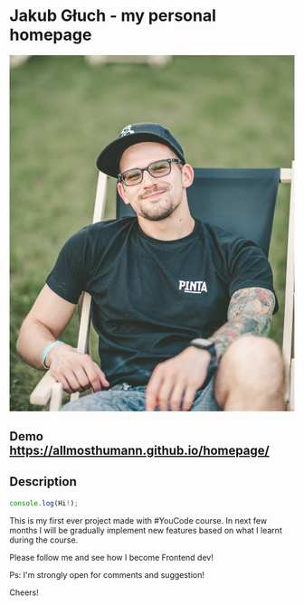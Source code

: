 # Jakub Głuch - my personal homepage

![Jakub](https://github.com/AllmostHumann/homepage/blob/main/images/profilowe.jpg?raw=true)

## Demo https://allmosthumann.github.io/homepage/

## Description

```javascript
console.log(Hi!);
```

This is my first ever project made with #YouCode course. In next few months I will be gradually implement new features based on what I learnt during the course. 

Please follow me and see how I become Frontend dev! 

Ps: I'm strongly open for comments and suggestion!

Cheers!

